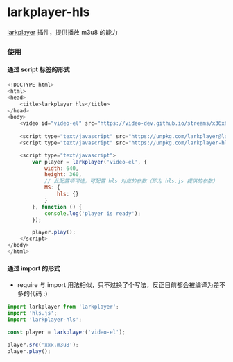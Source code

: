 <h1>larkplayer-hls</h1>

[larkplayer](https://github.com/dblate/larkplayer) 插件，提供播放 m3u8 的能力

<h3>使用</h3>

<h4>通过 script 标签的形式 </h4>

```javascript
<!DOCTYPE html>
<html>
<head>
    <title>larkplayer hls</title>
</head>
<body>
    <video id="video-el" src="https://video-dev.github.io/streams/x36xhzz/x36xhzz.m3u8" loop controls></video>
 
    <script type="text/javascript" src="https://unpkg.com/larkplayer@latest/dist/larkplayer.js"></script>
    <script type="text/javascript" src="https://unpkg.com/larkplayer-hls@latest/dist/larkplayer-hls.js"></script>

    <script type="text/javascript">
        var player = larkplayer('video-el', {
            width: 640,
            height: 360,
            // 此配置项可选，可配置 hls 对应的参数（即为 hls.js 提供的参数）
            MS: {
                hls: {}
            }
        }, function () {
            console.log('player is ready');
        });

        player.play();
    </script>
</body>
</html>

```

<h4>通过 import 的形式</h4>

* require 与 import 用法相似，只不过换了个写法，反正目前都会被编译为差不多的代码 :)

```javascript
import larkplayer from 'larkplayer';
import 'hls.js';
import 'larkplayer-hls';

const player = larkplayer('video-el');

player.src('xxx.m3u8');
player.play();

```
